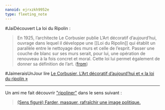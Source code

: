 ```yaml
---
nanoid: ejrxzkh9952e
type: fleeting_note
---
```

#JaiDécouvert La loi du Ripolin :

> En 1925, l’architecte Le Corbusier publie L’Art décoratif d’aujourd’hui, ouvrage dans lequel il développe une [[Loi du Ripolin]] qui établit un parallèle entre le nettoyage des murs et celle de l’esprit. Passer une couche de blanc sur ses murs serait, pour lui, une opération de renouveau à la fois concret et moral. Cette loi lui permet également de donner sa définition de l’art. ([from](https://www.ripolin.fr/aide-inspirations/Le-Corbusier-et-la-loi-du-Ripolin))

#JaimeraisUnJour lire [Le Corbusier, L’Art décoratif d’aujourd’hui et « la loi du ripolin »](https://books.openedition.org/pupo/2422?lang=fr)

---

Un ami me fait découvrir ["ripoliner"](https://fr.wiktionary.org/wiki/ripoliner) dans le sens suivant :

> [(Sens figuré) Farder, masquer, rafraîchir une image politique.](https://fr.wiktionary.org/wiki/ripoliner)
